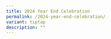 ```yaml
---
title: 2024 Year End Celebration
permalink: /2024-year-end-celebration/
variant: tiptap
description: ""
---
```

